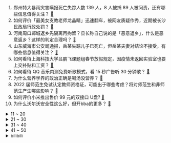 1. 郑州特大暴雨灾害瞒报死亡失踪人数 139 人，8 人被捕 89 人被问责，还有哪些信息值得关注？ [:link:](https://www.zhihu.com/question/512721517)
2. 如何评价「最美女支教老师龙晶睛」迅速翻车，被网友质疑作秀，近期被长沙民政局行政处罚？ [:link:](https://www.zhihu.com/question/512353600)
3. 河南周口郸城返乡先隔离再拘留？县长称自己说的是「恶意返乡」，什么是恶意返乡？这样的判定合理吗？ [:link:](https://www.zhihu.com/question/512642024)
4. 山东威海市公安局通报，岳某失踪儿子已死亡，但岳某夫妻对结论不接受，有哪些信息值得关注？ [:link:](https://www.zhihu.com/question/512681133)
5. 如何看待上海科技大学吕鹏飞课题组春节放假规定，因疫情未返回实验室也要上交补贴和工资？ [:link:](https://www.zhihu.com/question/512384089)
6. 如何看待 QQ 音乐内测免费听歌模式，看 15 秒广告听 30 分钟歌？ [:link:](https://www.zhihu.com/question/512613176)
7. 为什么营养学界的政治正确是喝汤没营养？ [:link:](https://www.zhihu.com/question/498501295)
8. 2022 届师范生免试认定教师资格证，可能出于哪些考虑？将对师范生和非师范生产生哪些影响？ [:link:](https://www.zhihu.com/question/512693166)
9. 如何评价小米推出售价 99 元的双接口 U盘? [:link:](https://www.zhihu.com/question/512700667)
10. 为什么沃尔沃安全性这么好，但开bba的更多？ [:link:](https://www.zhihu.com/question/461686330)
<details>
<summary>11 ~ 20</summary>

11. 岳某对山东威海市公安局通告做出回应称「从未见过DNA鉴定报告，要求自行鉴定遭拒」，有哪些信息值得关注？ [:link:](https://www.zhihu.com/question/512721535)
12. ASML 表示「中国(大陆)不太可能独立造出顶尖光刻机，但也不那么绝对」，我们目前光刻机技术水平如何？ [:link:](https://www.zhihu.com/question/512653424)
13. 如何评价 2021 广东 GDP 达 12.4 万亿超越 90% 国家，与加拿大俄罗斯韩国等相当？ [:link:](https://www.zhihu.com/question/512531932)
14. 如果有一把厚度无限接近 0 的匕首，用它能造成伤害吗？ [:link:](https://www.zhihu.com/question/504581733)
15. 在当下社会，如何教育孩子更好地面对「失败」？ [:link:](https://www.zhihu.com/question/512155693)
16. 为什么有些韩国爱豆能够忍受好几年的高强度训练，出道后却会划水？ [:link:](https://www.zhihu.com/question/505463924)
17. 《英雄联盟》ADC 玩家都会因为哪些事情心态爆炸？ [:link:](https://www.zhihu.com/question/511557827)
18. 有哪些文案惊艳了你很久？ [:link:](https://www.zhihu.com/question/480180218)
19. 兰蔻小黑瓶精华如何正确使用，用了这个还需要用其他精华吗，可以给肌肤带来哪些变化？ [:link:](https://www.zhihu.com/question/44605331)
20. 如何看待「最惨购房者：首付 745 万的房子没了，还要赔 500 万」? 购买二手房有哪些套路和陷阱？ [:link:](https://www.zhihu.com/question/512620760)
</details>
<details>
<summary>21 ~ 30</summary>

21. 如何看待电子科技大学在读博士生 2 年实现 Nature、Science 双发？ [:link:](https://www.zhihu.com/question/512164278)
22. 白宫认为乌克兰局势崩盘在即，美国在为俄罗斯入侵乌克兰做准备，传递什么信号？ [:link:](https://www.zhihu.com/question/512359878)
23. 电视剧《开端》有什么细思极恐的点？ [:link:](https://www.zhihu.com/question/512003441)
24. 如何看待马斯克等几位科技界富豪认为用「人造子宫」代替女性生孩子，能提高生育意愿？ [:link:](https://www.zhihu.com/question/512574466)
25. 北京 2022 冬奥会火炬点火可不可以从天宫空间站发射一道激光点火呢？ [:link:](https://www.zhihu.com/question/511788903)
26. 美国制片人计划拍摄新版《哈利·波特》，将限制白人出演与启用大量跨性别演员，对此你有什么看法？ [:link:](https://www.zhihu.com/question/511965099)
27. 二十万的存款够不够撑十年生活？ [:link:](https://www.zhihu.com/question/512251717)
28. 马航MH370为什么找不到？ [:link:](https://www.zhihu.com/question/303436006)
29. 现在买PS5是不是相当于49年入国军？ [:link:](https://www.zhihu.com/question/512250181)
30. 2022 LPL 春季赛RNG 2:1 AL，如何评价这场比赛？ [:link:](https://www.zhihu.com/question/512726180)
</details>
<details>
<summary>31 ~ 40</summary>

31. 如何评价蚌埠市 2021 年 GDP 增速为 0？为什么会这样，蚌埠的发展遇到了哪些瓶颈？ [:link:](https://www.zhihu.com/question/512522478)
32. 女生背 LV 能在相亲或者工作等社交场合中加分吗？ [:link:](https://www.zhihu.com/question/511103524)
33. 如何看待《云顶之弈》虎虎生威杯比赛上红莲选手在总分锁定第一稳出线的情况下，卡了另一位选手三张牌？ [:link:](https://www.zhihu.com/question/511929884)
34. 吉利拟收购魅族手机，吉利此举出于什么考虑？如何评价车企进军手机行业？ [:link:](https://www.zhihu.com/question/512665519)
35. 今年 14 岁 1 米 81，篮球吊打同龄人，如果一直坚持打球的话未来有希望进入 NBA 吗？ [:link:](https://www.zhihu.com/question/512472909)
36. 为什么职场中的老员工都不愿意带新员工，连主管都不愿意多教？ [:link:](https://www.zhihu.com/question/502392548)
37. 捷克反疫苗歌手被曝故意染疫后死亡，如何评价这位歌手的行为？ [:link:](https://www.zhihu.com/question/512481063)
38. 为什么明明发生在大学合理多了，日漫偏要设定在高中? [:link:](https://www.zhihu.com/question/512418692)
39. 男孩子会不会喜欢一个一直给他发消息的、陪他的女生？ [:link:](https://www.zhihu.com/question/512165235)
40. 很喜欢写小说，写了一大半，一直不敢发，怕被别人说成抄袭。自己嘴又笨，也不太会与人争论，该怎么办？ [:link:](https://www.zhihu.com/question/381977957)
</details>
<details>
<summary>41 ~ 50</summary>

41. 如果工作中发现自己并不喜欢这份工作怎么办？ [:link:](https://www.zhihu.com/question/507362005)
42. 张家川县一父亲送孩子就医遭扣车被拘孩子重危，警方道歉表示尚存机械执法问题，具体情况如何？ [:link:](https://www.zhihu.com/question/512452176)
43. 友谊是必需品吗?一段让人不舒服的友谊有必要吗？ [:link:](https://www.zhihu.com/question/512593813)
44. 有什么满满少年感的神仙文案？ [:link:](https://www.zhihu.com/question/490424833)
45. 有哪些很可爱又有创意的情头？ [:link:](https://www.zhihu.com/question/282048216)
46. 有哪些高级的微信置顶句子？ [:link:](https://www.zhihu.com/question/511565817)
47. 是不是每个女孩都有一个阶段会喜欢大叔？ [:link:](https://www.zhihu.com/question/26294190)
48. 什么颜色的口红能在同学聚会中「压人一等」？ [:link:](https://www.zhihu.com/question/512028985)
49. 现实中像《开端》这样不断循环匪夷所思的事情，警察会相信吗？ [:link:](https://www.zhihu.com/question/511843222)
50. 如何以“我被困在了时间循环里”为开头写一篇小说？ [:link:](https://www.zhihu.com/question/504141028)
</details><details>
<summary>bilibili</summary>

1. 《崩坏3》动画短片「阿波卡利斯如是说」 [:link:](//www.bilibili.com/video/BV1bY411b7k9)
2. 2022原神新春会 [:link:](//www.bilibili.com/video/BV1sT4y127SN)
3. 出生火灾 少年入狱 中年丧子 晚年新冠，他为什么还在笑？ [:link:](//www.bilibili.com/video/BV1w3411Y7pZ)
4. 弟弟：姐这个你能用来写字吗？ [:link:](//www.bilibili.com/video/BV1Fb4y1n7EK)
5. 快过年了，提前吃点好吃的。 [:link:](//www.bilibili.com/video/BV1qS4y1o7Yk)
6. 猫 和 老 鼠 [:link:](//www.bilibili.com/video/BV1b3411Y7UQ)
7. 我接受了经济学人的采访，切身体验了外媒的恶意 [:link:](//www.bilibili.com/video/BV1fF411H71E)
8. 春节返乡，村口压迫感袭来...... [:link:](//www.bilibili.com/video/BV1CS4y157KK)
9. 《美 式 霸 凌》 [:link:](//www.bilibili.com/video/BV1sF411p7UA)
10. 别难过，不过只是孤独罢了 [:link:](//www.bilibili.com/video/BV1e3411Y784)
<details>
<summary>11 ~ 20</summary>

11. 【连续熬夜365天】我的身体发生了什么变化! [:link:](//www.bilibili.com/video/BV1cS4y1o7F7)
12. 【神女劈观】中华淮剧请求出战！淮剧公主陈澄淮剧方言翻唱版参与内卷 [:link:](//www.bilibili.com/video/BV1ra41127LP)
13. 被这带货的主播笑死 [:link:](//www.bilibili.com/video/BV1U34y1i74G)
14. 这场象棋比赛将会得罪全网95%的游戏玩家 [:link:](//www.bilibili.com/video/BV11Z4y1f7Kf)
15. “这鸡炸来你自己会吃吗？”眉山市突查网红外卖“叫了个炸鸡” [:link:](//www.bilibili.com/video/BV1Ka411m7n8)
16. 法国键政人如何开一家小偷公司？【硬核狠人24】 [:link:](//www.bilibili.com/video/BV1KL4y1t7Do)
17. 《原神》EP - 仙泽麟行之迹 [:link:](//www.bilibili.com/video/BV1ZL4y147cB)
18. 【王珮瑜 x 游山恋】京剧女老生申请出战！来者恋，如大梦眼前！ [:link:](//www.bilibili.com/video/BV1a44y1L79S)
19. 这位新增确诊的行程轨迹看哭了所有人... [:link:](//www.bilibili.com/video/BV1Bq4y1k7Rc)
20. 当我在家人面前假装宿醉 [:link:](//www.bilibili.com/video/BV1mr4y1Y7d4)
</details>
<details>
<summary>21 ~ 30</summary>

21. 一月新番流行这玩意？给我笑裂了【新番咋了】 [:link:](//www.bilibili.com/video/BV1WP4y177Zj)
22. 【英雄联盟】我怕除夕的鞭炮太响，更怕表弟闪亮登场 [:link:](//www.bilibili.com/video/BV1Ub4y1J7Yh)
23. 这玩意比枪好用！【TD25定格动画】 [:link:](//www.bilibili.com/video/BV1nR4y1M7i1)
24. 因夺刀错过高考，放弃破格录取考上心仪大学！ [:link:](//www.bilibili.com/video/BV1Tu411m7QS)
25. 摸狗狗时突然停止……哈士奇从来不会让我失望😂 [:link:](//www.bilibili.com/video/BV1kq4y1k7LM)
26. 国家队参与内卷！越剧版《神女劈观》 [:link:](//www.bilibili.com/video/BV11R4y1M7Vx)
27. 申鹤别跑...嘿嘿嘿…申鹤🤤我的申鹤嘿嘿嘿… [:link:](//www.bilibili.com/video/BV1Qq4y1c7G3)
28. “ 肘！再逝一次！！！” [:link:](//www.bilibili.com/video/BV1ZY411t7Wa)
29. 影响国标，揭露黑产品，成为百大UP主，我们做了什么？【老爸评测】 [:link:](//www.bilibili.com/video/BV1Gm4y1S7Dy)
30. 【时代少年团】时代少年团的拍摄日常 [:link:](//www.bilibili.com/video/BV15F411p7ku)
</details>
<details>
<summary>31 ~ 40</summary>

31. 出来混，总是要胖的！ [:link:](//www.bilibili.com/video/BV1DF411H7g2)
32. 这不比整容院好使？？！！ [:link:](//www.bilibili.com/video/BV1xT4y127Q9)
33. 六块！终于遇到了麦乐鸡块侠！ [:link:](//www.bilibili.com/video/BV1wa411B756)
34. 当你的小狗听到下楼玩 [:link:](//www.bilibili.com/video/BV1hF411p7CR)
35. 【郑潇】国家队来了！戏腔翻唱「神女劈观」 [:link:](//www.bilibili.com/video/BV1yR4y1g72a)
36. 英语老师直播网课 空气突然安静！班主任进直播听课产生误会，孩子们纷纷向其解释。 [:link:](//www.bilibili.com/video/BV16b4y1J7eF)
37. “ 原来我的每次死亡，都有你在推手 ” [:link:](//www.bilibili.com/video/BV1RR4y1M7dz)
38. 妻子意外离世，施泰纳带着亡妻照片同框领奖，成为奥运经典一幕… [:link:](//www.bilibili.com/video/BV1634y1B7GH)
39. 【 感谢你来自另一个次元的陪伴 】 [:link:](//www.bilibili.com/video/BV1n3411Y7Xf)
40. 大哥有事真上啊 [:link:](//www.bilibili.com/video/BV1Fu41117Tv)
</details>
<details>
<summary>41 ~ 50</summary>

41. 进击的鳃虱：藏匿在脸颊里的寄生者，如何将王牌房东逼上绝路？ [:link:](//www.bilibili.com/video/BV1Dq4y1y7xr)
42. 《神女劈观》老旦戏腔版“佘 太 君 炸 庙”，本嗓翻唱绝了！卷起来！ [:link:](//www.bilibili.com/video/BV1QR4y1M7z8)
43. 我长得像啥这事，被你们玩出了新高度 [:link:](//www.bilibili.com/video/BV1WF411p7c4)
44. 他用56年证明自己没强奸女学生，现在他快死了，还没求得清白！【看见平凡系列05】 [:link:](//www.bilibili.com/video/BV1fS4y1d7ry)
45. 拿一手烂牌打成非洲经济第一，天降非酋如何带飞博茨瓦纳 [:link:](//www.bilibili.com/video/BV1aP4y177qM)
46. 外国明星有多喜欢他们的中文外号？ [:link:](//www.bilibili.com/video/BV1eq4y1k7WA)
47. 粉丝的阴间操作让我旋转跳跃 [:link:](//www.bilibili.com/video/BV1e44y1L7Wc)
48. 🕶️麦乐鸡侠原型揭秘 [:link:](//www.bilibili.com/video/BV1t3411a7bW)
49. 【方舟拜年纪】燃烧的远征 [:link:](//www.bilibili.com/video/BV12b4y1J7xc)
50. b站网友也太有才华了，我被整破防了！ [:link:](//www.bilibili.com/video/BV15L411w7o8)
</details>
<details>
<summary>51 ~ 60</summary>

51. 如何判断员工在电脑前干什么 [:link:](//www.bilibili.com/video/BV1TL411w79b)
52. 刻晴：哭 也 算 时 间 ？【原神名场面】 [:link:](//www.bilibili.com/video/BV173411Y7QJ)
53. 核弹在纽约上空爆炸，德国纳粹凭借黑科技赢得了二战。如今你我皆是牛马 [:link:](//www.bilibili.com/video/BV1Fr4y1e7Bk)
54. 让你模仿，没让你量产！ [:link:](//www.bilibili.com/video/BV1GT4y127Z3)
55. 返璞归真 [:link:](//www.bilibili.com/video/BV1Fb4y1n7XJ)
56. 2021最火51首热歌宇宙大串烧！！！ [:link:](//www.bilibili.com/video/BV1dm4y1U7Jc)
57. 《讲 道 理》 [:link:](//www.bilibili.com/video/BV1U34y1i7Y6)
58. “有些人，天生就是主角” [:link:](//www.bilibili.com/video/BV1JS4y1f7yf)
59. 2.4版本，达达利亚终于坐不住了 [:link:](//www.bilibili.com/video/BV1oa41127om)
60. 神 女 喝 汤 [:link:](//www.bilibili.com/video/BV1fm4y1D715)
</details>
<details>
<summary>61 ~ 70</summary>

61. 上个世纪就是神仙打架的年代！ 颜值实力并存 [:link:](//www.bilibili.com/video/BV1YL411c7ym)
62. 不 同 鞋 子 的 清 洗 方 法 [:link:](//www.bilibili.com/video/BV1rS4y1j7bU)
63. “一个惊艳了时光，一个温柔了岁月” [:link:](//www.bilibili.com/video/BV17f4y1F7iV)
64. 过年无聊 做了几个游戏 [:link:](//www.bilibili.com/video/BV15Y411b754)
65. 手机清灰！ [:link:](//www.bilibili.com/video/BV1QS4y157FL)
66. 【鬼谷闲谈】地球史上的超级火山爆发 [:link:](//www.bilibili.com/video/BV1UL4y147FD)
67. 【原神新春会】一梦千宵 [:link:](//www.bilibili.com/video/BV1QL4y147wM)
68. 八集炸裂，全网催更，都给我去看！详细解说国产剧《开端》4-8集 [:link:](//www.bilibili.com/video/BV1iS4y1o71F)
69. 【战双帕弥什】新版本「曙星致意」PV公开 [:link:](//www.bilibili.com/video/BV1Kq4y117wd)
70. “没想到 已经过去那么久了”😥 [:link:](//www.bilibili.com/video/BV12R4y1M775)
</details>
<details>
<summary>71 ~ 80</summary>

71. 鸵鸟咸蛋第五年了！今年腌成功了吗？ [:link:](//www.bilibili.com/video/BV1uL411w7H8)
72. 【原神整活】申鹤：云堇？你确定台上这唱的是《神女劈观》吗？ [:link:](//www.bilibili.com/video/BV1XP4y1j7FH)
73. 【五周年】8分钟看完160个汉服小姐姐和Lo娘！ [:link:](//www.bilibili.com/video/BV1g44y1L7Ud)
74. 如何快速成为一位卖货主播 [:link:](//www.bilibili.com/video/BV1r44y1W7Mm)
75. 整活！和女友视频时突然扯掉头发露出光头？女友人都傻了… [:link:](//www.bilibili.com/video/BV1um4y1S7H2)
76. 国产恋综“天花板”！无敌脑洞美女与极品 [:link:](//www.bilibili.com/video/BV1ur4y1e7qX)
77. 再来看看前苏联的神级建筑！把格局真正打开！ [:link:](//www.bilibili.com/video/BV1p34y1i7oY)
78. 当TNT爆炸能够同化周围的方块 [:link:](//www.bilibili.com/video/BV1YY411b7wq)
79. 七平米小卧室，能看电影的零食基地！ [:link:](//www.bilibili.com/video/BV1Fu411m7RD)
80. 7块钱的炸鸡腿！一炸就是一大堆，入口爽爆了！ [:link:](//www.bilibili.com/video/BV1VT4y127Wb)
</details>
<details>
<summary>81 ~ 90</summary>

81. 起游戏名时的尴尬 [:link:](//www.bilibili.com/video/BV15Y411b72M)
82. 好清秀的狗……东西！都不忍心用狗头磕蛋了！ [:link:](//www.bilibili.com/video/BV1du411y7yd)
83. 《音量守恒定律》 [:link:](//www.bilibili.com/video/BV1Eq4y1A7fq)
84. 这个球，是怎么打脸日本的？ [:link:](//www.bilibili.com/video/BV1Qq4y1A7u2)
85. 【莓用良品】 真 鸡 首 发 [:link:](//www.bilibili.com/video/BV1TS4y1L7r6)
86. “我是强奸犯却没强奸对象！”老人再申诉，张玉环案代理律师接手 [:link:](//www.bilibili.com/video/BV1Zr4y1Y7D2)
87. 【进击的巨人】⚡The Dumpling⚡ [:link:](//www.bilibili.com/video/BV1oZ4y1f7xa)
88. 我的剪刀怎么变得不太一样了？ [:link:](//www.bilibili.com/video/BV1LS4y177b1)
89. 老天爷追着喂饭吃系列 [:link:](//www.bilibili.com/video/BV1nq4y1C73Q)
90. 22次循环后 我靠“惊人的记忆力”成了警局的编外人员 [:link:](//www.bilibili.com/video/BV1ya41127ab)
</details>
<details>
<summary>91 ~ 100</summary>

91. 吃鱼不挑刺不再是梦！世界首例无肌间刺鲫鱼问世 [:link:](//www.bilibili.com/video/BV16P4y177Eo)
92. 还有很多毛病我没说，我怕他亲戚打我 [:link:](//www.bilibili.com/video/BV1uY411b7kZ)
93. 这个世界总要允许普通人的存在呀 [:link:](//www.bilibili.com/video/BV1Gq4y117yj)
94. 华农兄弟：兄弟家山鸡突然撞墙，救不活了，捡回去吃，顺便再带2条鱼 [:link:](//www.bilibili.com/video/BV1rP4y177E2)
95. 《整活网课》 [:link:](//www.bilibili.com/video/BV17L4y1t7pJ)
96. “今天给大家表演一个三口一头猪” [:link:](//www.bilibili.com/video/BV1o44y157nm)
97. “岁月静好” [:link:](//www.bilibili.com/video/BV1Tm4y1S7S9)
98. 配音演员都是怪物  第一期 [:link:](//www.bilibili.com/video/BV1t34y1i7uP)
99. 你知道麦当劳是怎么诞生的吗？ [:link:](//www.bilibili.com/video/BV1GY411b7yn)
100. 【真实复盘02】Theshy世一抓的秘密！真是因为好抓么？LOL的本质是什么？ [:link:](//www.bilibili.com/video/BV1jP4y17768)
</details></details>